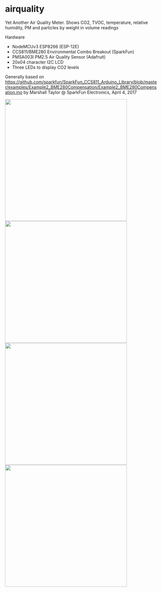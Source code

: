 # airquality

Yet Another Air Quality Meter. Shows CO2, TVOC, temperature, relative humidity, PM and particles by weight in volume readings

Hardware
* NodeMCUv3 ESP8266 (ESP-12E)
* CCS811/BME280 Environmental Combo Breakout (SparkFun)
* PMSA003I PM2.5 Air Quality Sensor (Adafruit)
* 20x04 character I2C LCD
* Three LEDs to display CO2 levels

Generally based on https://github.com/sparkfun/SparkFun_CCS811_Arduino_Library/blob/master/examples/Example2_BME280Compensation/Example2_BME280Compensation.ino by Marshall Taylor @ SparkFun Electronics, April 4, 2017

<img src="https://i.imgur.com/dj4vFpZ.jpg" height="400">
<img src="https://i.imgur.com/Dr5kTJo.jpg" height="400">
<img src="https://i.imgur.com/omIsKV0.jpg" height="400">
<img src="https://i.imgur.com/ZP2DmmP.jpg" height="400">
